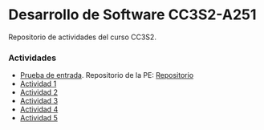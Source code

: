 # Desarrollo de Software CC3S2-A251
Repositorio de actividades del curso CC3S2.

### Actividades
- [Prueba de entrada](https://github.com/fausto-e/DS-CC3S2A/tree/main/Prueba-de-entrada). Repositorio de la PE: [Repositorio](https://github.com/fausto-e/PE-CC3S2-A251)
- [Actividad 1](https://github.com/fausto-e/DS-CC3S2A/blob/main/Actividad-1/Actividad-1.md) 
- [Actividad 2](https://github.com/fausto-e/DS-CC3S2A/blob/main/Actividad-2/Actividad-2.md)
- [Actividad 3](https://github.com/fausto-e/DS-CC3S2A/blob/main/Actividad-3/Actividad-3.md) 
- [Actividad 4](https://github.com/fausto-e/DS-CC3S2A/blob/main/Actividad-4/Actividad-4.md) 
- [Actividad 5](https://github.com/fausto-e/DS-CC3S2A/blob/main/Actividad-5/Actividad-5.md) 
<!-- - [Actividad 6](https://github.com/fausto-e/DS-CC3S2A/blob/main/Actividad-6/Actividad-6.md) 
- [Actividad 7](https://github.com/fausto-e/DS-CC3S2A/blob/main/Actividad-7/Actividad-7.md) 
- [Actividad 8](https://github.com/fausto-e/DS-CC3S2A/blob/main/Actividad-8/Actividad-8.md) 
- [Actividad 9](https://github.com/fausto-e/DS-CC3S2A/blob/main/Actividad-9/Actividad-9.md) 
- [Actividad 10](https://github.com/fausto-e/DS-CC3S2A/blob/main/Actividad-10/Actividad-10.md)  -->